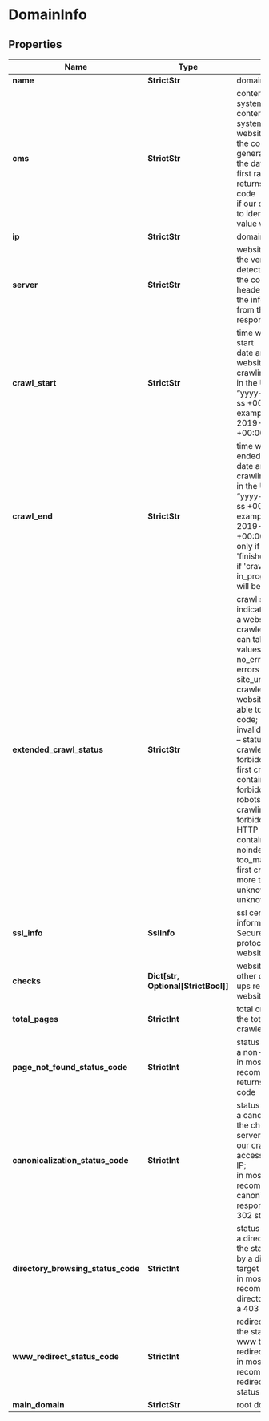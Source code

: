 # DomainInfo


## Properties

| Name | Type | Description | Notes |
|------------ | ------------- | ------------- | -------------|
**name** | **StrictStr** | domain name |[optional]|
**cms** | **StrictStr** | content management system<br>content management system identified on a website<br>the content of the generator meta tag<br>the data is taken from the first random page that returns the 200 response code<br>if our crawler was unable to identify the cms, the value would be null |[optional]|
**ip** | **StrictStr** | domain ip address |[optional]|
**server** | **StrictStr** | website server<br>the version of the server detected on a website<br>the content of the server header<br>the information is taken from the first page which response code is 200 |[optional]|
**crawl_start** | **StrictStr** | time when the crawling start<br>date and time when the website was sent for crawling<br>in the UTC format: “yyyy-mm-dd hh-mm-ss +00:00”<br>example:<br>2019-11-15 12:57:46 +00:00 |[optional]|
**crawl_end** | **StrictStr** | time when the crawling ended<br>date and time when the crawling was finished<br>in the UTC format: “yyyy-mm-dd hh-mm-ss +00:00”<br>example:<br>2019-11-15 12:57:46 +00:00note: informative only if 'crawl_progress' is 'finished'<br>if 'crawl_progress' is in_progress, the value will be null |[optional]|
**extended_crawl_status** | **StrictStr** | crawl status and errors<br>indicates the reason why a website was not crawled;<br>can take the following values:<br>no_errors – no crawling errors were detected;<br>site_unreachable – our crawler could not reach a website and thus was not able to obtain a status code;<br>invalid_page_status_code – status code of the first crawled page >= 400;<br>forbidden_meta_tag – the first crawled page contains the <meta robots=”noindex”> tag;<br>forbidden_robots – robots.txt forbids crawling the page;<br>forbidden_http_header – HTTP header of the page contains “X-Robots-Tag: noindex” ;<br>too_many_redirects – the first crawled page has more than 10 redirects;<br>unknown – the reason is unknown |[optional]|
**ssl_info** | **SslInfo** | ssl certificate info<br>information about the Secure Sockets Layer protocol detected on a website |[optional]|
**checks** | **Dict[str, Optional[StrictBool]]** | website checks<br>other on-page check-ups related to the website |[optional]|
**total_pages** | **StrictInt** | total crawled pages<br>the total number of crawled pages |[optional]|
**page_not_found_status_code** | **StrictInt** | status code returned by a non-existent page<br>in most cases, it is recommended a server returns a 404 response code |[optional]|
**canonicalization_status_code** | **StrictInt** | status code returned by a canonicalized page<br>the checkup of the server behavior when our crawler tries to access the website via IP;<br>in most cases, it is recommended that canonicalized pages respond with a 301 or 302 status code |[optional]|
**directory_browsing_status_code** | **StrictInt** | status code returned by a directory<br>the status code returned by a directory page on a target website<br>in most cases, it is recommended that directories respond with a 403 or 401 status code |[optional]|
**www_redirect_status_code** | **StrictInt** | redirect status code<br>the status code of the www to non-www redirect<br>in most cases, it is recommended that redirect returns a 301 status code |[optional]|
**main_domain** | **StrictStr** | root domain name |[optional]|